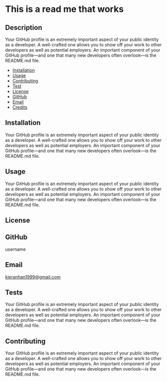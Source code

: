 # This is a read me that works
          
  ## Description
  Your GitHub profile is an extremely important aspect of your public identity as a developer. A well-crafted one allows you to show off your work to other developers as well as potential employers. An important component of your GitHub profile—and one that many new developers often overlook—is the README.md file.
  
  * [Installation](#installation)
  * [Usage](#usage)
  * [Contributing](#contributing)
  * [Test](#tests)
  * [License](#license)
  * [GitHub](#github)
  * [Email](#email)
  * [Credits](#credits)
  
  
  ## Installation 
  Your GitHub profile is an extremely important aspect of your public identity as a developer. A well-crafted one allows you to show off your work to other developers as well as potential employers. An important component of your GitHub profile—and one that many new developers often overlook—is the README.md file.
  
  ## Usage 
  Your GitHub profile is an extremely important aspect of your public identity as a developer. A well-crafted one allows you to show off your work to other developers as well as potential employers. An important component of your GitHub profile—and one that many new developers often overlook—is the README.md file.
  
  ## License
  
  
  ## GitHub
  username
  
  ## Email
  kieranhan1999@gmail.com
  
  ## Tests 
  Your GitHub profile is an extremely important aspect of your public identity as a developer. A well-crafted one allows you to show off your work to other developers as well as potential employers. An important component of your GitHub profile—and one that many new developers often overlook—is the README.md file.
  
  ## Contributing
  Your GitHub profile is an extremely important aspect of your public identity as a developer. A well-crafted one allows you to show off your work to other developers as well as potential employers. An important component of your GitHub profile—and one that many new developers often overlook—is the README.md file.
  